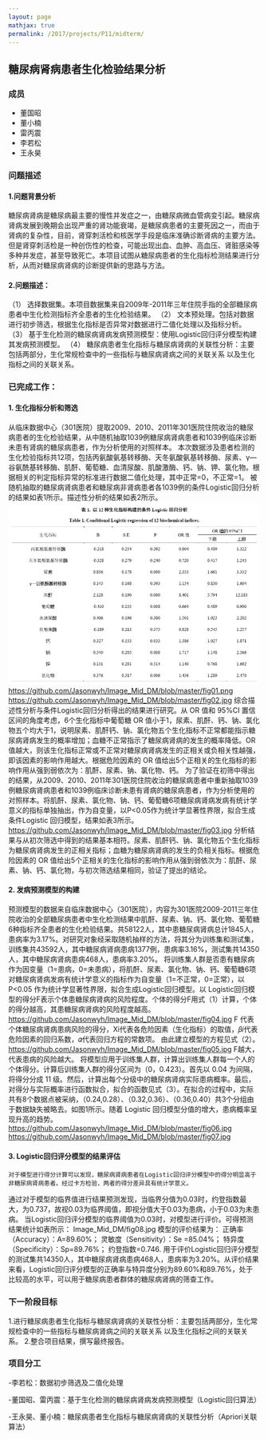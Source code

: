 ```yaml
---
layout: page
mathjax: true
permalink: /2017/projects/P11/midterm/
---
```


## 糖尿病肾病患者生化检验结果分析

### 成员

- 董国昭
- 董小楠
- 雷丙震
- 李若松
- 王永昊


### 问题描述

#### 1.问题背景分析

糖尿病肾病是糖尿病最主要的慢性并发症之一，由糖尿病微血管病变引起。糖尿病肾病发展到晚期会出现严重的肾功能衰竭，是糖尿病患者的主要死因之一，而由于肾病的复杂性，目前，肾穿刺活检和核医学手段是临床准确诊断肾病的主要方法。但是肾穿刺活检是一种创伤性的检查，可能出现出血、血肿、高血压、肾脏感染等多种并发症，甚至导致死亡。本项目试图从糖尿病患者的生化指标检测结果进行分析，从而对糖尿病肾病的诊断提供新的思路与方法。
#### 2.问题描述：

  （1） 选择数据集。本项目数据集来自2009年-2011年三年住院手指的全部糖尿病患者中生化检测指标齐全患者的生化检验结果。
  （2） 文本预处理。包括对数据进行初步筛选，根据生化指标是否异常对数据进行二值化处理以及指标分析。
  （3） 基于生化检测的糖尿病肾病发病预测模型：使用Logistic回归评分模型构建其发病预测模型。
  （4） 糖尿病患者生化指标与糖尿病肾病的关联性分析：主要包括两部分，生化常规检查中的一些指标与糖尿病肾病之间的关联关系
以及生化指标之间的关联关系。

### 已完成工作：


#### 1.	生化指标分析和筛选  
从临床数据中心（301医院）提取2009、2010、2011年301医院住院收治的糖尿病患者的生化检验结果，从中随机抽取1039例糖尿病肾病患者和1039例临床诊断未患有肾病的糖尿病患者，作为分析使用的对照样本。
本次数据涉及患者检测的生化检验指标共12项，包括丙氨酸氨基转移酶、天冬氨酸氨基转移酶、尿素、γ—谷氨酰基转移酶、肌酐、葡萄糖、血清尿酸、肌酸激酶、钙、钠、钾、氯化物。根据相关的判定指标异常的标准进行数据二值化处理，其中正常=0，不正常=1。
被随机抽取的糖尿病肾病患者和糖尿病非肾病患者各1039例的条件Logistic回归分析的结果如表1所示。描述性分析的结果如表2所示。
![](https://github.com/Jasonwyh/Image_Mid_DM/blob/master/fig01.png)
https://github.com/Jasonwyh/Image_Mid_DM/blob/master/fig01.png
https://github.com/Jasonwyh/Image_Mid_DM/blob/master/fig02.jpg
综合描述性分析与条件Logistic回归分析得出的结果进行研究。从 OR 值和 95%CI 置信区间的角度考虑，6个生化指标中葡萄糖 OR 值小于1，尿素、肌酐、钙、钠、氯化物五个均大于1，说明尿素、肌酐钙、钠、氯化物五个生化指标不正常都能指示糖尿病肾病发生的概率增加；血糖不正常指示了糖尿病肾病的发生的概率降低。OR值越大，则该生化指标正常或不正常对糖尿病肾病发生的正相关或负相关性越强，即该因素的影响作用越大。根据危险因素的 OR 值给出5个正相关的生化指标的影响作用从强到弱依次为：肌酐、尿素、钠、氯化物、钙。
为了验证在初筛中得出的结果，从2009、2010、2011年301医院住院收治的糖尿病患者中重新抽取1039例糖尿病肾病患者和1039例临床诊断未患有肾病的糖尿病患者，作为分析使用的对照样本。将肌酐、尿素、氯化物、钠、钙、葡萄糖6项糖尿病肾病发病有统计学意义的指标单独抽出，作为自变量，以P<0.05作为统计学显著性界限，拟合生成条件Logistic 回归模型，结果如表3所示。
https://github.com/Jasonwyh/Image_Mid_DM/blob/master/fig03.jpg
分析结果与从初次筛选中得到的结果基本相符。尿素、肌酐钙、钠、氯化物五个生化指标为糖尿病肾病发生的正相关指标；血糖为糖尿病肾病的发生的负相关指标。根据危险因素的 OR 值给出5个正相关的生化指标的影响作用从强到弱依次为：肌酐、尿素、钠、钙、氯化物，与初次筛选结果相同，验证了提出的结论。
#### 2.	发病预测模型的构建
预测模型的数据来自临床数据中心（301医院），内容为301医院2009-2011三年住院收治的全部糖尿病患者中生化检测结果中肌酐、尿素、钠、钙、氯化物、葡萄糖6种指标齐全患者的生化检验结果。共58122人，其中患糖尿病肾病总计1845人，患病率为3.17%。对研究对象经采取随机抽样的方法，将其分为训练集和测试集，训练集共43592人，其中糖尿病肾病患病1377例，患病率3.16%，测试集共14350人，其中糖尿病肾病患病468人，患病率3.20%。
将训练集人群是否患有糖尿病作为因变量（1=患病，0=未患病），将肌酐、尿素、氯化物、钠、钙、葡萄糖6项对糖尿病肾病发病有统计学意义的指标作为自变量（1=不正常，0=正常），以 P<0.05 作为统计学显著性界限，拟合生成Logistic回归模型。以 Logistic回归模型的得分F表示个体患糖尿病肾病的风险程度。个体的得分F用式（1）计算，个体的得分越高，其患糖尿病肾病的风险程度越高。
https://github.com/Jasonwyh/Image_Mid_DM/blob/master/fig04.jpg
    F 代表个体糖尿病肾病患病风险的得分，Xi代表各危险因素（生化指标）的取值，𝛽𝑖代表危险因素的回归系数，𝛼代表回归方程的常数项。
由此建立模型的方程见式（2）。
https://github.com/Jasonwyh/Image_Mid_DM/blob/master/fig05.jpg
    F越大，代表患病的风险越大。
    将模型应用于训练集人群，计算出训练集人群每一个人的个体得分。计算后训练集人群的得分区间为（0，0.423）。首先以 0.04 为间隔，将得分分成 11 级。然后，计算出每个分级中的糖尿病肾病实际患病概率。最后，对得分与实际概率进行函数拟合，拟合的函数见式（3）。在拟合的过程中，实际共有8个数据点被采纳，（0.24,0.28）、（0.32,0.36）、（0.36,0.40）共3个分组由于数据缺失被略去。如图1所示。随着 Logistic 回归模型分值的增大，患病概率呈现升高的趋势。
https://github.com/Jasonwyh/Image_Mid_DM/blob/master/fig06.jpg
https://github.com/Jasonwyh/Image_Mid_DM/blob/master/fig07.jpg
#### 3. Logistic回归评分模型的结果评估
    对于模型进行得分计算可以发现，糖尿病肾病患者在Logistic回归评分模型中的得分明显高于非糖尿病肾病患者。经过卡方检验，两者的得分差异具有统计学意义。
通过对于模型的临界值进行结果预测发现，当临界分值为0.03时，约登指数最大，为0.737，故视0.03为临界阈值，即视分值大于0.03为患病，小于0.03为未患病。
当Logistic回归评分模型的临界阈值为0.03时，对模型进行评价。可得预测结果统计如表所示：
Image_Mid_DM/fig08.jpg
模型的评价结果为：
正确率（Accuracy）：A=89.60%；
灵敏度（Sensitivity）：Se =85.04%； 
特异度（Specificity）：Sp=89.76%；
约登指数=0.746.
    用于评价Logistic回归评分模型的测试集共14350人，其中糖尿病肾病患病468人，患病率为3.20%。从评价结果来看，Logistic回归评分模型的正确率与特异度分别为89.60%和89.76%，处于比较高的水平，可以用于糖尿病患者群体的糖尿病肾病的筛查工作。

### 下一阶段目标
1.进行糖尿病患者生化指标与糖尿病肾病的关联性分析：主要包括两部分，生化常规检查中的一些指标与糖尿病肾病之间的关联关系 以及生化指标之间的关联关系。
2.整合项目结果，撰写最终报告。
    
### 项目分工

-李若松：数据初步筛选及二值化处理

-董国昭、雷丙震：基于生化检测的糖尿病肾病发病预测模型（Logistic回归算法）

-王永昊、董小楠：糖尿病患者生化指标与糖尿病肾病的关联性分析（Apriori关联算法）
